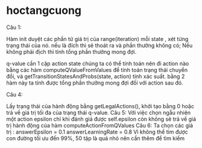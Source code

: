 # hoctangcuong
Câu 1: 

Hàm init duyệt các phần tử giá trị của range(iteration)
mỗi state , xét từng trạng thái của nó. nếu là đích thì sẽ thoát ra và phần thưởng không có;
Nếu không phải địch thì tính tổng phần thưởng mong đợi.

 q-value  cần 1 cặp action state chúng ta có thể tính toán nên đi action nào bằng các hàm computeQValueFromValues để tính toán trạng thái chuyển đồi, và getTransitionStatesAndProbs(state, action) tính xác suất. bằng 2 hàm này ta tính được tổng phần thưởng mong đợi đối với action sau đó.

 Câu 4: 

 Lấy trạng thái của hành động bằng getLegalActions(), khởi tạo bằng 0 hoặc trả về giá trị tối đa của trạng thái q-value.
 Câu 5: 
 Với việc chọn ngẫu nhiên một action epsilon chỉ khi đánh giá được self.epsilon còn không sẽ trả về giá trị hành động của hàm computeActionFromQValues
 Câu 6:
 Ta chọn các giá trị : answerEpsilon = 0.1 answerLearningRate = 0.8 Vì không thể tìm được con đường tối ưu đến 99%, 50 tập là quá nhỏ nên cần thêm để tìm kiếm
